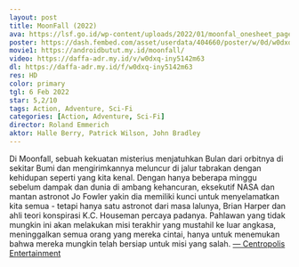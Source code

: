 ```yaml
---
layout: post
title: MoonFall (2022)
ava: https://lsf.go.id/wp-content/uploads/2022/01/moonfal_onesheet_page-0001-350x520.jpg
poster: https://dash.fembed.com/asset/userdata/404660/poster/w/0d/w0dxq-iny5142m63.png?v=1654101067
movie1: https://androidbutut.my.id/moonfall/
video: https://daffa-adr.my.id/v/w0dxq-iny5142m63
dl: https://daffa-adr.my.id/f/w0dxq-iny5142m63
res: HD
color: primary
tgl: 6 Feb 2022
star: 5,2/10
tags: Action, Adventure, Sci-Fi
categories: [Action, Adventure, Sci-Fi]
director: Roland Emmerich
aktor: Halle Berry, Patrick Wilson, John Bradley
---
```


Di Moonfall, sebuah kekuatan misterius menjatuhkan Bulan dari orbitnya di sekitar Bumi dan mengirimkannya meluncur di jalur tabrakan dengan kehidupan seperti yang kita kenal. Dengan hanya beberapa minggu sebelum dampak dan dunia di ambang kehancuran, eksekutif NASA dan mantan astronot Jo Fowler yakin dia memiliki kunci untuk menyelamatkan kita semua - tetapi hanya satu astronot dari masa lalunya, Brian Harper dan ahli teori konspirasi K.C. Houseman percaya padanya. Pahlawan yang tidak mungkin ini akan melakukan misi terakhir yang mustahil ke luar angkasa, meninggalkan semua orang yang mereka cintai, hanya untuk menemukan bahwa mereka mungkin telah bersiap untuk misi yang salah. [— Centropolis Entertainment](https://www.imdb.com/search/title/?plot_author=Centropolis%20Entertainment&view=simple&sort=alpha&ref_=tt_stry_pl)
